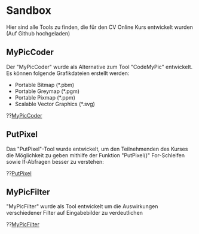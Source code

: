 <!--
author:     Leon Endris

email:      leendris@uni-koblenz.de

version:    0.1.0

language:   de

narrator:   Deutsch Female

comment:    Dies ist die Sandbox für den
            CV Online Kurs. Alle Tools, die für
            den Kurs entwickelt wurden werden 
            hier aufgelistet und kurz beschrieben

link:       ../CSS/Main.css 

script:     ../JavaScript/LiaScriptCustom.js

-->

# Sandbox
Hier sind alle Tools zu finden, die für den CV Online Kurs entwickelt wurden
(Auf Github hochgeladen)
 
## MyPicCoder
Der "MyPicCoder" wurde als Alternative zum Tool "CodeMyPic" entwickelt. Es können folgende Grafikdateien erstellt werden:

* Portable Bitmap (*.pbm)
* Portable Greymap (*.pgm)
* Portable Pixmap (*.ppm)
* Scalable Vector Graphics (*.svg)

??[MyPicCoder](https://shortytwo42.github.io/InteractiveCodingTools/InteractiveCodingTools/HTML/MyPicCoder.html)

## PutPixel
Das "PutPixel"-Tool wurde entwickelt, um den Teilnehmenden des Kurses die Möglichkeit zu geben mithilfe der Funktion "PutPixel()" For-Schleifen sowie If-Abfragen besser zu verstehen:

??[PutPixel](https://shortytwo42.github.io/InteractiveCodingTools/InteractiveCodingTools/HTML/PutPixel.html)

## MyPicFilter
"MyPicFilter" wurde als Tool entwickelt um die Auswirkungen verschiedener Filter auf Eingabebilder zu verdeutlichen

??[MyPicFilter](https://shortytwo42.github.io/InteractiveCodingTools/InteractiveCodingTools/HTML/MyPicFilter.html)


